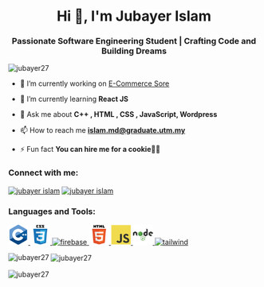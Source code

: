 <h1 align="center">Hi 👋, I'm Jubayer Islam</h1>
<h3 align="center">Passionate Software Engineering Student | Crafting Code and Building Dreams</h3>

<p align="left"> <img src="https://komarev.com/ghpvc/?username=jubayer27&label=Profile%20views&color=0e75b6&style=flat" alt="jubayer27" /> </p>

- 🔭 I’m currently working on [E-Commerce Sore](7mastergaming.com)

- 🌱 I’m currently learning **React JS**

- 💬 Ask me about **C++ , HTML , CSS , JavaScript, Wordpress**

- 📫 How to reach me **islam.md@graduate.utm.my**

- ⚡ Fun fact **You can hire me for a cookie🎂🎂**

<h3 align="left">Connect with me:</h3>
<p align="left">
<a href="https://linkedin.com/in/jubayer islam" target="blank"><img align="center" src="https://raw.githubusercontent.com/rahuldkjain/github-profile-readme-generator/master/src/images/icons/Social/linked-in-alt.svg" alt="jubayer islam" height="30" width="40" /></a>
<a href="https://fb.com/jubayer islam" target="blank"><img align="center" src="https://raw.githubusercontent.com/rahuldkjain/github-profile-readme-generator/master/src/images/icons/Social/facebook.svg" alt="jubayer islam" height="30" width="40" /></a>
</p>

<h3 align="left">Languages and Tools:</h3>
<p align="left"> <a href="https://www.w3schools.com/cpp/" target="_blank" rel="noreferrer"> <img src="https://raw.githubusercontent.com/devicons/devicon/master/icons/cplusplus/cplusplus-original.svg" alt="cplusplus" width="40" height="40"/> </a> <a href="https://www.w3schools.com/css/" target="_blank" rel="noreferrer"> <img src="https://raw.githubusercontent.com/devicons/devicon/master/icons/css3/css3-original-wordmark.svg" alt="css3" width="40" height="40"/> </a> <a href="https://firebase.google.com/" target="_blank" rel="noreferrer"> <img src="https://www.vectorlogo.zone/logos/firebase/firebase-icon.svg" alt="firebase" width="40" height="40"/> </a> <a href="https://www.w3.org/html/" target="_blank" rel="noreferrer"> <img src="https://raw.githubusercontent.com/devicons/devicon/master/icons/html5/html5-original-wordmark.svg" alt="html5" width="40" height="40"/> </a> <a href="https://developer.mozilla.org/en-US/docs/Web/JavaScript" target="_blank" rel="noreferrer"> <img src="https://raw.githubusercontent.com/devicons/devicon/master/icons/javascript/javascript-original.svg" alt="javascript" width="40" height="40"/> </a> <a href="https://nodejs.org" target="_blank" rel="noreferrer"> <img src="https://raw.githubusercontent.com/devicons/devicon/master/icons/nodejs/nodejs-original-wordmark.svg" alt="nodejs" width="40" height="40"/> </a> <a href="https://tailwindcss.com/" target="_blank" rel="noreferrer"> <img src="https://www.vectorlogo.zone/logos/tailwindcss/tailwindcss-icon.svg" alt="tailwind" width="40" height="40"/> </a> </p>

<p><img align="left" src="https://github-readme-stats.vercel.app/api/top-langs?username=jubayer27&show_icons=true&locale=en&layout=compact" alt="jubayer27" /></p>

<p>&nbsp;<img align="center" src="https://github-readme-stats.vercel.app/api?username=jubayer27&show_icons=true&locale=en" alt="jubayer27" /></p>

<p><img align="center" src="https://github-readme-streak-stats.herokuapp.com/?user=jubayer27&" alt="jubayer27" /></p>
